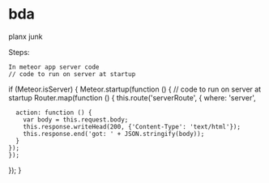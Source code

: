 bda
===

planx junk


Steps:

    In meteor app server code
    // code to run on server at startup


if (Meteor.isServer) {
  Meteor.startup(function () {
    // code to run on server at startup
    Router.map(function () {
    this.route('serverRoute', {
      where: 'server',

      action: function () {
        var body = this.request.body;
        this.response.writeHead(200, {'Content-Type': 'text/html'});
        this.response.end('got: ' + JSON.stringify(body));      
      }
    });
    });
  });
}
